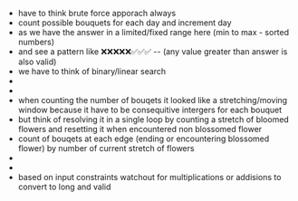 - have to think brute force apporach always
- count possible bouquets for each day and increment day
- as we have the answer in a limited/fixed range here (min to max - sorted numbers)
- and see a pattern like ❌❌❌❌❌✅✅✅
-- (any value greater than answer is also valid)
- we have to think of binary/linear search
-
-
- when counting the number of bouqets it looked like a stretching/moving window because it have to be consequitive intergers for each bouquet
- but think of resolving it in a single loop by counting a stretch of bloomed flowers and resetting it when encountered non blossomed flower
- count of bouqets at each edge (ending or encountering blossomed flower) by number of current stretch of flowers
-
-
- based on input constraints watchout for multiplications or addisions to convert to long and valid